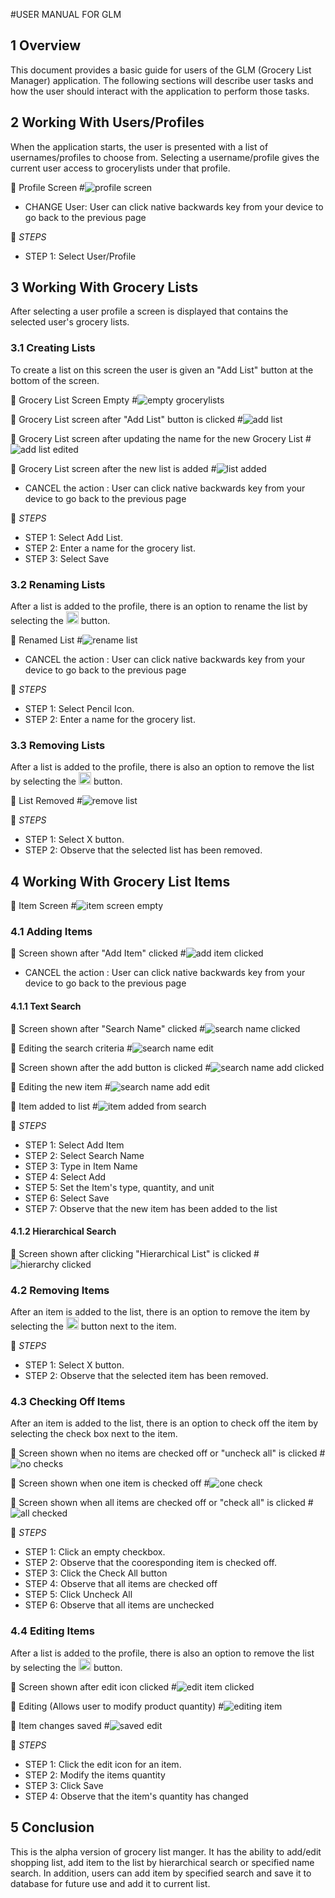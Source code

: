 #USER MANUAL FOR GLM

## 1 Overview

This document provides a basic guide for users of the GLM (Grocery List Manager) application. The following sections will describe user tasks and how the user should interact with the application to perform those tasks.
  
## 2 Working With Users/Profiles

When the application starts, the user is presented with a list of usernames/profiles to choose from. Selecting a username/profile gives the current user access to grocerylists under that profile.

:arrow_down_small: Profile Screen
#![profile screen](Images/screenshot_profiles.png)

* CHANGE User: User can click native backwards key from your device to go back to the previous page


:scroll: _STEPS_
* STEP 1: Select User/Profile


## 3 Working With Grocery Lists
After selecting a user profile a screen is displayed that contains the selected user's grocery lists.

### 3.1 Creating Lists
To create a list on this screen the user is given an "Add List" button at the bottom of the screen.

:arrow_down_small: Grocery List Screen Empty
#![empty grocerylists](Images/screenshot_addlist_empty.png)

:arrow_down_small: Grocery List screen after "Add List" button is clicked
#![add list](Images/screenshot_addlist_clicked.png)

:arrow_down_small: Grocery List screen after updating the name for the new Grocery List
#![add list edited](Images/screenshot_addlist_clicked_updated.png)

:arrow_down_small: Grocery List screen after the new list is added
#![list added](Images/screenshot_addlist_onelist.png)

* CANCEL the action : User can click native backwards key from your device to go back to the previous page


:scroll: _STEPS_
* STEP 1: Select Add List.
* STEP 2: Enter a name for the grocery list.
* STEP 3: Select Save

### 3.2 Renaming Lists
After a list is added to the profile, there is an option to rename the list by selecting the <img src="Images/edit_button.png" alt="pencil icon" width="20" height="20"/> button.

:arrow_down_small: Renamed List
#![rename list](Images/screenshot_addlist_clicked_updated.png)

* CANCEL the action : User can click native backwards key from your device to go back to the previous page

:scroll: _STEPS_
* STEP 1: Select Pencil Icon.
* STEP 2: Enter a name for the grocery list.

### 3.3 Removing Lists
After a list is added to the profile, there is also an option to remove the list by selecting the <img src="Images/remove_sign.png" alt="X icon" width="20" height="20"/>  button.

:arrow_down_small: List Removed
#![remove list](Images/screenshot_addlist_empty.png)

:scroll: _STEPS_
* STEP 1: Select X button.
* STEP 2: Observe that the selected list has been removed.

## 4 Working With Grocery List Items

:arrow_down_small: Item Screen
#![item screen empty](Images/screenshot_firstlist_selected.png)

### 4.1 Adding Items

:arrow_down_small: Screen shown after "Add Item" clicked 
#![add item clicked](Images/screenshot_additem_clicked.png)

* CANCEL the action : User can click native backwards key from your device to go back to the previous page


#### 4.1.1 Text Search

:arrow_down_small: Screen shown after "Search Name" clicked
#![search name clicked](Images/screenshot_searchname_clicked.png)

:arrow_down_small: Editing the search criteria
#![search name edit](Images/screenshot_searchname_edited.png)

:arrow_down_small: Screen shown after the add button is clicked
#![search name add clicked](Images/screenshot_searchname_add_clicked.png)

:arrow_down_small: Editing the new item
#![search name add edit](Images/screenshot_searchname_add_edited.png)

:arrow_down_small: Item added to list
#![item added from search](Images/screenshot_itemAddedFromSearchName.png)

:scroll: _STEPS_
* STEP 1: Select Add Item
* STEP 2: Select Search Name
* STEP 3: Type in Item Name
* STEP 4: Select Add
* STEP 5: Set the Item's type, quantity, and unit
* STEP 6: Select Save
* STEP 7: Observe that the new item has been added to the list

#### 4.1.2 Hierarchical Search

:arrow_down_small: Screen shown after clicking "Hierarchical List" is clicked
#![hierarchy clicked](Images/screenshot_hierarchy_clicked.png)

### 4.2 Removing Items

After an item is added to the list, there is an option to remove the item by selecting the <img src="Images/remove_sign.png" alt="X icon" width="20" height="20"/> button next to the item.

:scroll: _STEPS_
* STEP 1: Select X button.
* STEP 2: Observe that the selected item has been removed.

### 4.3 Checking Off Items

After an item is added to the list, there is an option to check off the item by selecting the check box next to the item.

:arrow_down_small: Screen shown when no items are checked off or "uncheck all" is clicked
#![no checks](Images/screenshot_multipleitems_unchecked.png)

:arrow_down_small: Screen shown when one item is checked off
#![one check](Images/screenshot_multipleitems_onechecked.png)

:arrow_down_small: Screen shown when all items are checked off or "check all" is clicked
#![all checked](Images/screenshot_multipleitems_allchecked.png)

:scroll: _STEPS_
* STEP 1: Click an empty checkbox.
* STEP 2: Observe that the cooresponding item is checked off.
* STEP 3: Click the Check All button
* STEP 4: Observe that all items are checked off
* STEP 5: Click Uncheck All
* STEP 6: Observe that all items are unchecked

### 4.4 Editing Items

After a list is added to the profile, there is also an option to remove the list by selecting the <img src="Images/edit_button.png" alt="pencil icon" width="20" height="20"/> button.

:arrow_down_small:  Screen shown after edit icon clicked
#![edit item clicked](Images/screenshot_edititem_clicked.png)

:arrow_down_small: Editing (Allows user to modify product quantity)
#![editing item](Images/screenshot_edititem_edited.png)

:arrow_down_small: Item changes saved
#![saved edit](Images/screenshot_edititem_saved.png)

:scroll: _STEPS_
* STEP 1: Click the edit icon for an item.
* STEP 2: Modify the items quantity 
* STEP 3: Click Save
* STEP 4: Observe that the item's quantity has changed

## 5 Conclusion
This is the alpha version of grocery list manger. It has the ability to add/edit shopping list, add item to the list by hierarchical search or specified name search. In addition, users can add item by specified search and save it to database for future use and add it to current list.

